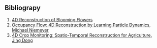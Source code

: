 ## Bibliograpy
1. [4D Reconstruction of Blooming Flowers](https://www.cs.bgu.ac.il/~asharf/Flower.pdf)
2. [Occupancy Flow: 4D Reconstruction by Learning Particle Dynamics, Michael Niemeyer](https://news.developer.nvidia.com/occupancy-flow-4d-reconstruction-by-learning-particle-dynamics/)
3. [4D Crop Monitoring: Spatio-Temporal Reconstruction for Agriculture, Jing Dong](https://homes.cs.washington.edu/~bboots/files/4DCropMonitoring.pdf)
